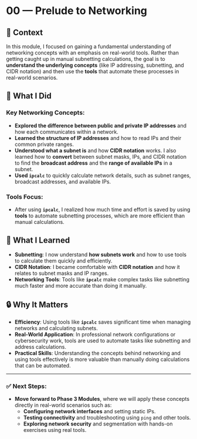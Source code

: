 # 00 — Prelude to Networking

## 🧩 Context
In this module, I focused on gaining a fundamental understanding of networking concepts with an emphasis on real-world tools. Rather than getting caught up in manual subnetting calculations, the goal is to **understand the underlying concepts** (like IP addressing, subnetting, and CIDR notation) and then use the **tools** that automate these processes in real-world scenarios.

## 🔧 What I Did

### Key Networking Concepts:
- **Explored the difference between public and private IP addresses** and how each communicates within a network.
- **Learned the structure of IP addresses** and how to read IPs and their common private ranges.
- **Understood what a subnet is** and how **CIDR notation** works. I also learned how to **convert** between subnet masks, IPs, and CIDR notation to find the **broadcast address** and the **range of available IPs** in a subnet.
- **Used `ipcalc`** to quickly calculate network details, such as subnet ranges, broadcast addresses, and available IPs.

### Tools Focus:
- After using **`ipcalc`**, I realized how much time and effort is saved by using **tools** to automate subnetting processes, which are more efficient than manual calculations.
  
## 🧠 What I Learned
- **Subnetting**: I now understand **how subnets work** and how to use tools to calculate them quickly and efficiently.
- **CIDR Notation**: I became comfortable with **CIDR notation** and how it relates to subnet masks and IP ranges.
- **Networking Tools**: Tools like **`ipcalc`** make complex tasks like subnetting much faster and more accurate than doing it manually.

## 🔒 Why It Matters
- **Efficiency**: Using tools like **`ipcalc`** saves significant time when managing networks and calculating subnets.
- **Real-World Application**: In professional network configurations or cybersecurity work, tools are used to automate tasks like subnetting and address calculations.
- **Practical Skills**: Understanding the concepts behind networking and using tools effectively is more valuable than manually doing calculations that can be automated.

---

### ✅ Next Steps:
- **Move forward to Phase 3 Modules**, where we will apply these concepts directly in real-world scenarios such as:
  - **Configuring network interfaces** and setting static IPs.
  - **Testing connectivity** and troubleshooting using `ping` and other tools.
  - **Exploring network security** and segmentation with hands-on exercises using real tools.
